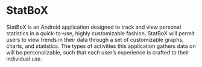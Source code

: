 # StatBoX
StatBoX is an Android application designed to track and view personal statistics in a quick-to-use, highly customizable fashion. StatBoX will permit users to view trends in their data through a set of customizable graphs, charts, and statistics. The types of activities this application gathers data on will be personalizable, such that each user’s experience is crafted to their individual use.
